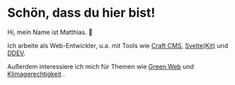 # Schön, dass du hier bist!

Hi, mein Name ist Matthias. 👋

Ich arbeite als Web-Entwickler, u.a. mit Tools wie <a href="/de/projekte#craftcms">Craft CMS</a>, <a href="/de/projekte#sveltekit">Svelte(Kit)</a> und <a href="/de/projekte#ddev">DDEV</a>.

Außerdem interessiere ich mich für Themen wie <a href="/de/green-coding">Green Web</a> und <a href="/de/klimagerechtigkeit">Klimagerechtigkeit</a> <!-- und der <a href="/de/absurdity-of-life">Absurdität unserer Existenz auf diesem Planeten</a>-->. <!-- In meiner Freizeit betreibe ich auch ein paar <a href="/writing">Blogs</a>.-->
